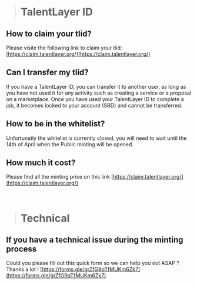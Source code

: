 > # TalentLayer ID

## How to claim your tlid?

Please visite the following link to claim your tlid: [https://claim.talentlayer.org/](https://claim.talentlayer.org/)

## Can I transfer my tlid?

If you have a TalentLayer ID, you can transfer it to another user, as long as you have not used it for any activity such as creating a service or a proposal on a marketplace. Once you have used your TalentLayer ID to complete a job, it becomes locked to your account (SBD) and cannot be transferred.

## How to be in the whitelist?

Unfortunatly the whitelist is currently closed, you will need to wait until the 14th of April when the Public minting will be opened.

## How much it cost?

Please find all the minting price on this link [https://claim.talentlayer.org/](https://claim.talentlayer.org/)

<br />

> # Technical

## If you have a technical issue during the minting process

Could you please fill out this quick form so we can help you out ASAP ? Thanks a lot !
[https://forms.gle/grZfG9qTfMUKm6Zk7](https://forms.gle/grZfG9qTfMUKm6Zk7)
